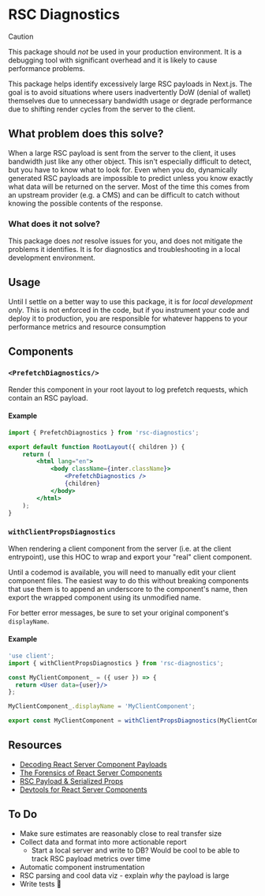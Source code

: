 # RSC Diagnostics

> [!CAUTION]
> This package should *not* be used in your production environment. It is a debugging tool with significant overhead and it is likely to cause performance problems.

This package helps identify excessively large RSC payloads in Next.js. The goal is to avoid situations where users inadvertently DoW (denial of wallet) themselves due to unnecessary bandwidth usage or degrade performance due to shifting render cycles from the server to the client.

## What problem does this solve?

When a large RSC payload is sent from the server to the client, it uses bandwidth just like any other object. This isn't especially difficult to detect, but you have to know what to look for. Even when you do, dynamically generated RSC payloads are impossible to predict unless you know exactly what data will be returned on the server. Most of the time this comes from an upstream provider (e.g. a CMS) and can be difficult to catch without knowing the possible contents of the response.

### What does it not solve?

This package does *not* resolve issues for you, and does not mitigate the problems it identifies. It is for diagnostics and troubleshooting in a local development environment.

## Usage

Until I settle on a better way to use this package, it is for *local development only*. This is not enforced in the code, but if you instrument your code and deploy it to production, you are responsible for whatever happens to your performance metrics and resource consumption

## Components

### `<PrefetchDiagnostics/>`

Render this component in your root layout to log prefetch requests, which contain an RSC payload.

#### Example

```jsx
import { PrefetchDiagnostics } from 'rsc-diagnostics';

export default function RootLayout({ children }) {
	return (
		<html lang="en">
			<body className={inter.className}>
				<PrefetchDiagnostics />
				{children}
			</body>
		</html>
	);
}
```

### `withClientPropsDiagnostics`

When rendering a client component from the server (i.e. at the client entrypoint), use this HOC to wrap and export your "real" client component.

Until a codemod is available, you will need to manually edit your client component files. The easiest way to do this without breaking components that use them is to append an underscore to the component's name, then export the wrapped component using its unmodified name.

For better error messages, be sure to set your original component's `displayName`.

#### Example

```jsx
'use client';
import { withClientPropsDiagnostics } from 'rsc-diagnostics';

const MyClientComponent_ = ({ user }) => {
  return <User data={user}/>
};

MyClientComponent_.displayName = 'MyClientComponent';

export const MyClientComponent = withClientPropsDiagnostics(MyClientComponent_);
```

## Resources

- [Decoding React Server Component Payloads](https://edspencer.net/2024/7/1/decoding-react-server-component-payloads)
- [The Forensics of React Server Components](https://www.smashingmagazine.com/2024/05/forensics-react-server-components/)
- [RSC Payload & Serialized Props](https://hrtyy.dev/web/rsc_payload/)
- [Devtools for React Server Components](https://www.alvar.dev/blog/creating-devtools-for-react-server-components)

## To Do

- Make sure estimates are reasonably close to real transfer size
- Collect data and format into more actionable report
  - Start a local server and write to DB? Would be cool to be able to track RSC payload metrics over time
- Automatic component instrumentation
- RSC parsing and cool data viz - explain *why* the payload is large
- Write tests 👼
